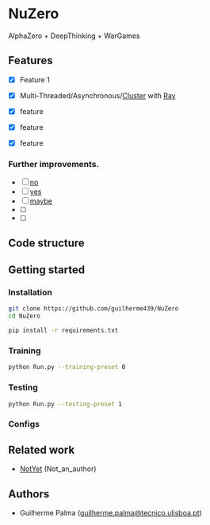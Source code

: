 
# NuZero

AlphaZero + DeepThinking + WarGames


## Features

* [x] Feature 1
* [x] Multi-Threaded/Asynchronous/[Cluster](https://docs.ray.io/en/latest/cluster-index.html) with [Ray](https://github.com/ray-project/ray)
* [X] feature
* [x] feature
* [x] feature


### Further improvements.

* [ ] [no]()
* [ ] [yes]()
* [ ] [maybe]()
* [ ] 
* [ ] 


## Code structure




## Getting started
### Installation

```bash
git clone https://github.com/guilherme439/NuZero
cd NuZero

pip install -r requirements.txt
```

### Training

```bash
python Run.py --training-preset 0 
```

### Testing
```bash
python Run.py --testing-preset 1
```


### Configs



## Related work

* [NotYet](www.google.com) (Not_an_author)


## Authors

* Guilherme Palma (guilherme.palma@tecnico.ulisboa.pt)

